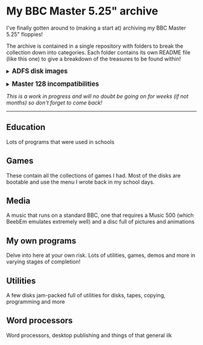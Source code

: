 # My BBC Master 5.25" archive
I've finally gotten around to (making a start at) archiving my BBC Master 5.25" floppies!

The archive is contained in a single repository with folders to break the collection down into categories. Each folder contains its own README file (like this one) to give a breakdown of the treasures to be found within!

<big><b><details><summary>ADFS disk images</summary></b></big>
  
Most of my disk images are ADFS as I could store a lot more per disk that way. For those not familiar with ADFS images, it is easily set up in BeebEm
```
Set the machine to being a Master 128 by selecting Hardware / BBC Model / BBC Master 128

To choose ADFS as your filing system you can do any of the following
- *ADFS
- A+BREAK
- *CO.FILE 13 (This is my preference as it sets ADFS as the dafault)

Similarly, to choose DFS you can do any of the following
- *DISC
- D+BREAK
- *CO.FILE 9
```
</details>

<big><b><details><summary>Master 128 incompatibilities</summary></b></big>

There are a small handful of archived games that don't work properly on the BBC Master but are stored on ADFS disk images regardless. Most of these will run but have messed up user-defined characters (because they're stored in a different location on the Master). A few won't run at all.
</details>

_This is a work in progress and will no doubt be going on for weeks (if not months) so don't forget to come back!_

---

## Education
Lots of programs that were used in schools
## Games
These contain all the collections of games I had. Most of the disks are bootable and use the menu I wrote back in my school days.
## Media
A music that runs on a standard BBC, one that requires a Music 500 (which BeebEm emulates extremely well) and a disc full of pictures and animations
## My own programs
Delve into here at your own risk. Lots of utilities, games, demos and more in varying stages of completion!
## Utilities
A few disks jam-packed full of utilities for disks, tapes, copying, programming and more
## Word processors
Word processors, desktop publishing and things of that general ilk

